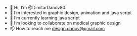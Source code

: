 - 👋 Hi, I’m @DimitarDanov80
- 👀 I’m interested in graphic design, animation and java script
- 🌱 I’m currently learning java script
- 💞️ I’m looking to collaborate on medical graphic design
- 📫 How to reach me design.danov@gmail.com

<!---
DimitarDanov80/DimitarDanov80 is a ✨ special ✨ repository because its `README.md` (this file) appears on your GitHub profile.
You can click the Preview link to take a look at your changes.
--->
